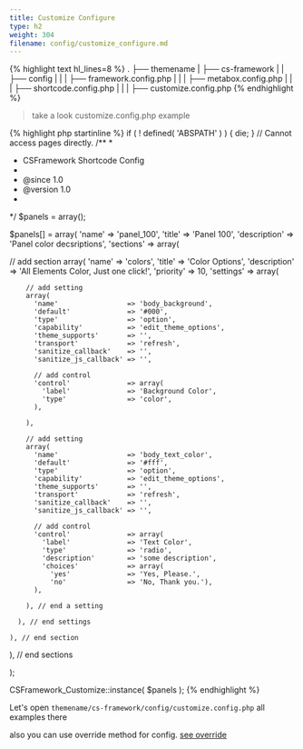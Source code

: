 ```yaml
---
title: Customize Configure
type: h2
weight: 304
filename: config/customize_configure.md
---
```


{% highlight text hl_lines=8 %}
.
├── themename
|   ├── cs-framework
|   |   ├── config
|   |   |   ├── framework.config.php
|   |   |   ├── metabox.config.php
|   |   |   ├── shortcode.config.php
|   |   |   ├── customize.config.php
{% endhighlight %}

> take a look customize.config.php example

{% highlight php startinline %}
if ( ! defined( 'ABSPATH' ) ) { die; } // Cannot access pages directly.
/**
 *
 * CSFramework Shortcode Config
 *
 * @since 1.0
 * @version 1.0
 *
 */
$panels                          = array();

$panels[]                        = array(
  'name'                         => 'panel_100',
  'title'                        => 'Panel 100',
  'description'                  => 'Panel color decsriptions',
  'sections'                     => array(

   // add section
   array(
      'name'                     => 'colors',
      'title'                    => 'Color Options',
      'description'              => 'All Elements Color, Just one click!',
      'priority'                 => 10,
      'settings'                 => array(

        // add setting
        array(
          'name'                 => 'body_background',
          'default'              => '#000',
          'type'                 => 'option',
          'capability'           => 'edit_theme_options',
          'theme_supports'       => '',
          'transport'            => 'refresh',
          'sanitize_callback'    => '',
          'sanitize_js_callback' => '',

          // add control
          'control'              => array(
            'label'              => 'Background Color',
            'type'               => 'color',
          ),

        ),

        // add setting
        array(
          'name'                 => 'body_text_color',
          'default'              => '#fff',
          'type'                 => 'option',
          'capability'           => 'edit_theme_options',
          'theme_supports'       => '',
          'transport'            => 'refresh',
          'sanitize_callback'    => '',
          'sanitize_js_callback' => '',

          // add control
          'control'              => array(
            'label'              => 'Text Color',
            'type'               => 'radio',
            'description'        => 'some description',
            'choices'            => array(
              'yes'              => 'Yes, Please.',
              'no'               => 'No, Thank you.'),
          ),

        ), // end a setting

      ), // end settings

    ), // end section

  ), // end sections

);

CSFramework_Customize::instance( $panels );
{% endhighlight %}

Let's open `themename/cs-framework/config/customize.config.php` all examples there

also you can use override method for config. [see override](#override-configure)
